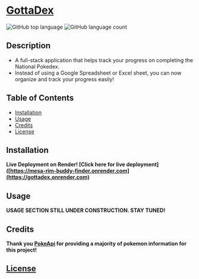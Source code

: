 # [GottaDex](https://gottadex.onrender.com)

![GitHub top language](https://img.shields.io/github/languages/top/epicasino/GottaDex)
![GitHub language count](https://img.shields.io/github/languages/count/epicasino/GottaDex)

## Description

- A full-stack application that helps track your progress on completing the National Pokedex.
- Instead of using a Google Spreadsheet or Excel sheet, you can now organize and track your progress easily!

## Table of Contents

- [Installation](#installation)
- [Usage](#usage)
- [Credits](#credits)
- [License](#license)

## Installation

**Live Deployment on Render! [Click here for live deployment]([https://mesa-rim-buddy-finder.onrender.com](https://gottadex.onrender.com)**

## Usage

**USAGE SECTION STILL UNDER CONSTRUCTION. STAY TUNED!**

## Credits

**Thank you [PokeApi](https://pokeapi.co/) for providing a majority of pokemon information for this project!**

## [License](./LICENSE)

<!-- ## Features

If your project has a lot of features, list them here.

## How to Contribute

If you created an application or package and would like other developers to contribute it, you can include guidelines for how to do so. The Contributor Covenant is an industry standard, but you can always write your own if you'd prefer. -->
